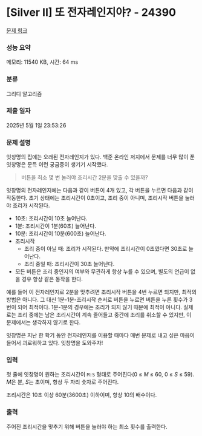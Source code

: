 # [Silver II] 또 전자레인지야? - 24390 

[문제 링크](https://www.acmicpc.net/problem/24390) 

### 성능 요약

메모리: 11540 KB, 시간: 64 ms

### 분류

그리디 알고리즘

### 제출 일자

2025년 5월 1일 23:53:26

### 문제 설명

<p>잇창명의 집에는 오래된 전자레인지가 있다. 백준 온라인 저지에서 문제를 너무 많이 푼 잇창명은 문득 이런 궁금증이 생기기 시작했다.</p>

<blockquote>
<p>버튼을 최소 몇 번 눌러야 조리시간 2분을 맞출 수 있을까?</p>
</blockquote>

<p>잇창명의 전자레인지에는 다음과 같이 버튼이 4개 있고, 각 버튼을 누르면 다음과 같이 작동한다. 초기 상태에는 조리시간이 0초이고, 조리 중이 아니며, 조리시작 버튼을 눌러야 조리가 시작된다.</p>

<ul>
	<li>10초: 조리시간이 10초 늘어난다.</li>
	<li>1분: 조리시간이 1분(60초) 늘어난다.</li>
	<li>10분: 조리시간이 10분(600초) 늘어난다.</li>
	<li>조리시작
	<ul>
		<li>조리 중이 아닐 때: 조리가 시작된다. 만약에 조리시간이 0초였다면 30초로 늘어난다.</li>
		<li>조리 중일 때: 조리시간이 30초 늘어난다.</li>
	</ul>
	</li>
	<li>모든 버튼은 조리 중인지의 여부와 무관하게 항상 누를 수 있으며, 별도의 언급이 없을 경우 항상 같은 동작을 한다.</li>
</ul>

<p>예를 들어 이 전자레인지로 2분을 맞추려면 조리시작 버튼을 4번 누르면 되지만, 최적의 방법은 아니다. 그 대신 1분-1분-조리시작 순서로 버튼을 누르면 버튼을 누른 횟수가 3번이 되어 최적이다. 1분-1분의 경우에는 조리가 되지 않기 때문에 최적이 아니다. 실제로는 조리 중에는 남은 조리시간이 계속 줄어들고 중간에 조리를 취소할 수 있지만, 이 문제에서는 생각하지 않기로 한다.</p>

<p>잇창명은 지난 한 학기 동안 전자레인지를 이용할 때마다 매번 문제로 내고 싶은 마음이 들어서 괴로워하고 있다. 잇창명을 도와주자!</p>

### 입력 

 <p>첫 줄에 잇창명이 원하는 조리시간이 <code>M:S</code> 형태로 주어진다(0 ≤ <em>M</em> ≤ 60, 0 ≤ <em>S</em> ≤ 59). <em>M</em>은 분, <em>S</em>는 초이며, 항상 두 자리 숫자로 주어진다.</p>

<p>조리시간은 10초 이상 60분(3600초) 이하이며, 항상 10의 배수이다.</p>

### 출력 

 <p>주어진 조리시간을 맞추기 위해 버튼을 눌러야 하는 최소 횟수를 출력한다.</p>

